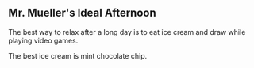 ## Mr. Mueller's Ideal Afternoon

The best way to relax after a long day is to eat ice cream and draw while playing video games.

The best ice cream is mint chocolate chip.
